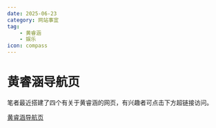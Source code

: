 ```yaml
---
date: 2025-06-23
category: 网站事宜
tag:
    - 黄睿涵
    - 娱乐
icon: compass
---
```


# 黄睿涵导航页

笔者最近搭建了四个有关于黄睿涵的网页，有兴趣者可点击下方超链接访问。

[黄睿涵导航页](https://chinasd1st.github.io/pages/)
